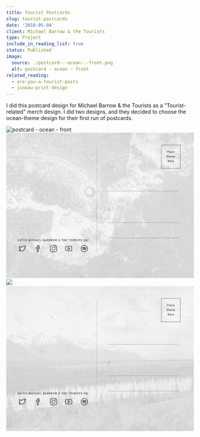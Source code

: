 ```yaml
---
title: Tourist Postcards
slug: tourist-postcards
date: '2018-05-04'
client: Michael Barrow & the Tourists
type: Project
include_in_reading_list: true
status: Published
image:
  source: ./postcard---ocean---front.png
  alt: postcard - ocean - front
related_reading:
  - are-you-a-tourist-posts
  - juneau-print-design
---
```


I did this postcard design for Michael Barrow & the Tourists as a "Tourist-related" merch design. I did two designs, and they decided to choose the ocean-theme design for their first run of postcards.

![postcard - ocean - front](./postcard---ocean---front.png)
![](./postcard---ocean---back.png)
![](./postcard---mountain---front.png)
![](./postcard---mountain---back.png)
